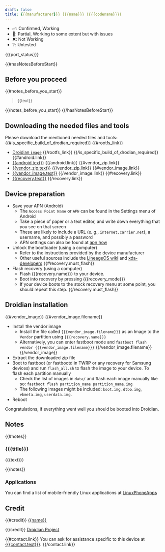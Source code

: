 ```yaml
---
draft: false
title: {{{manufacturer}}} {{{name}}} ({{{codename}}})
---
```


- ✅: Confirmed, Working
- 🧩: Partial, Working to some extent but with issues
- ❌: Not Working
- ❔: Untested

{{{port_status}}}

{{#hasNotesBeforeStart}}
## Before you proceed
{{#notes_before_you_start}}
> {{text}}

{{/notes_before_you_start}}
{{/hasNotesBeforeStart}}

## Downloading the needed files and tools
Please download the mentioned needed files and tools:
{{#is_specific_build_of_drodian_required}}
{{#rootfs_link}}
- [Droidian `image`]({{{rootfs_link}}})
{{/rootfs_link}}
{{/is_specific_build_of_drodian_required}}
{{#android.link}}
- [{{android.text}}]({{{android.link}}})
{{/android.link}}
{{#vendor_zip.link}}
- [{{vendor_zip.text}}]({{{vendor_zip.link}}})
{{/vendor_zip.link}}
{{#vendor_image.link}}
- [{{vendor_image.text}}]({{{vendor_image.link}}})
{{/vendor_image.link}}
{{#recovery.link}}
- [{{recovery.text}}]({{{recovery.link}}})
{{/recovery.link}}

## Device preparation
- Save your APN (Android)
    - The `Access Point Name` or `APN` can be found in the Settings menu of Android
    - Take a piece of paper or a text editor, and write down everything that you see on that screen
    - These are likely to include a URL (e. g., `internet.carrier.net`), a username, and possibly a password
    - APN settings can also be found at [apn.how](http://apn.how/)
- Unlock the bootloader (using a computer)
    - Refer to the instructions provided by the device manufacturer
    - Other useful sources include the [LineageOS wiki](https://wiki.lineageos.org/devices/) and [xda-developers](https://forum.xda-developers.com/)
{{#recovery.must_flash}}
- Flash recovery (using a computer)
    - Flash {{{recovery.name}}} to your device.
    - Boot into recovery by pressing {{{recovery_mode}}}
    - If your device boots to the stock recovery menu at some point, you should repeat this step.
{{/recovery.must_flash}}

## Droidian installation
{{#vendor_image}}
{{#vendor_image.filename}}
- Install the vendor image
    - Install the file called `{{{vendor_image.filename}}}` as an Image to the `Vendor` partition using `{{{recovery.name}}}`
    - Alternatively, you can enter fastboot mode and `fastboot flash vendor {{{vendor_image.filename}}}`
{{/vendor_image.filename}}
{{/vendor_image}}
- Extract the downloaded zip file
- Boot to fastboot (or fastbootd in TWRP or any recovery for Samsung devices) and run `flash_all.sh` to flash the image to your device. To flash each partition manually
    - Check the list of images in `data/` and flash each image manually like so: `fastboot flash partition_name partition_name.img`
    - The following images might be included: `boot.img`, `dtbo.img`, `vbmeta.img`, `userdata.img`.
- Reboot

Congratulations, if everything went well you should be booted into Droidian.

## Notes
{{#notes}}
### {{{title}}}
{{{text}}}

{{/notes}}

### Applications
You can find a list of mobile-friendly Linux applications at [LinuxPhoneApps](https://linuxphoneapps.org/)

## Credit
{{#credit}}
[{{name}}]({{{link}}})

{{/credit}}
[Droidian Project](http://droidian.org/)

{{#contact.link}}
You can ask for assistance specific to this device at [{{{contact.text}}}]({{{contact.link}}}).
{{/contact.link}}
